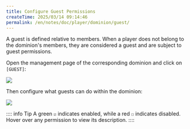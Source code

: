 ```yaml
---
title: Configure Guest Permissions
createTime: 2025/03/14 09:14:46
permalink: /en/notes/doc/player/dominion/guest/
---
```


A guest is defined relative to members. When a player does not belong to the dominion's members, they are considered a
guest and are subject to guest permissions.

Open the management page of the corresponding dominion and click on `[GUEST]`:

![](/player/dominion/guest/1.png)

Then configure what guests can do within the dominion:

![](/player/dominion/guest/2.png)

:::: info Tip
A green `☑` indicates enabled, while a red `☐` indicates disabled. Hover over any permission to view its description.
::::